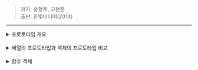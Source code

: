 > 저자: 송형주, 고현준   
> 출판: 한빛미디어(2014)   
***
<details>
<summary>프로토타입 개요</summary>
<div markdown="1">
<b>자바스크립트의 모든 객체는 자신의 부모 역할을 하는 객체와 연결되어 있다.</b><br>이것은 마치 객체지향의 상속 개념과 같이 부모 객체의 프로퍼티를 마치 자신의 것처럼 쓸 수 있는 것 같은 특징이 있다. 자바스크립트에서는 이러한 <b>부모 객체를 프로토타입 객체(짧게는 프로토타입)</b>라고 부른다.<br>
<img width="500" alt="prototype" src="./image/prototype.png"><br>
객체 리터럴 방식으로 foo 객체를 생성하고, 이 객체의 toString() 메서드를 출력할 경우 해당 객체에는 toString() 메서드가 없으므로 에러가 발생해야 하지만 정상적으로 결과가 출력된 것을 확인할 수 있다.  
<pre>
<code>
console.log(foo.toString())  // object Object
</code>
</pre>
foo 객체의 프로토타입에 toString() 메서드가 이미 정의되어 있고, foo 객체가 상속처럼 해당 메서드를 호출했기 때문이다.<br>객체 리터럴로 생성한 name과 age 프로퍼티 이외에도 foo 객체에 [[Prototype]] 프로퍼티가 있다는 것을 확인할 수 있다. 이 프로퍼티가 바로 foo 객체의 부모인 프로토타입 객체를 가리킨다.<br>ECMAScript 명세서에는 <b>자바스크립트의 모든 객체는 자신의 프로토타입을 가리키는 [[Prototype]] 이라는 숨겨진 프로퍼티를 가진다</b>고 설명하고 있다. 즉, foo 객체는 자신의 부모 객체를 [[Prototype]] 이라는 내부 프로퍼티로 연결하고 있는 것이다.<br><b>모든 객체의 프로토타입은 자바스크립트의 룰에 따라 객체를 생성할 때 결정</b>된다.<br>객체 리터럴 방식으로 생성된 객체의 경우 Object.prototype 객체가 프로토타입 객체가 된다. 이 객체에 toString(), valueOf() 등과 같은 모든 객체에서 호출 가능한 자바스크립트 기본 내장 메서드가 포함되어 있다. 그 결과 foo 객체는 foo.toString()과 같이 <u>자신의 프로토타입인 Object.prototype 객체에 포함된 다양한 메서드를 마치 자신의 프로퍼티인 것처럼 상속받아 사용</u>할 수 있다.<br>또한, 객체를 생성할 때 결정된 프로토타입 객체는 임의의 다른 객체로 변경하는 것도 가능하다. 즉, 부모 객체를 동적으로 바꿀 수도 있는 것이다. 자바스크립트에서는 이러한 특징을 활용해서 객체 상속의 기능을 구현한다.<br>
- 49 ~ 52쪽
</div>
</details>
<br>
<details>
<summary>배열의 프로토타입과 객체의 프로토타입 비교</summary>
<div markdown="1">
객체 리터럴 방식으로 생성한 객체의 경우, 객체 표준 메서드를 저장하고 있는 Object.prototype 객체가 프로토타입이다. 반면에 배열의 경우 Array.prototype 객체가 부모 객체인 프로토타입이 된다.<br> Array.prototype 객체는 배열에서 사용할 push(), pop() 같은 표준 메서드를 포함하고 있다. 그리고 <b>Array.prototype 객체의 프로토타입은 Object.prototype 객체</b>가 된다. 객체는 자신의 프로토타입이 가지는 모든 프로퍼티 및 메서드를 상속받아 사용할 수 있다고 했으므로, <u>배열은 Array.prototype에 포함된 배열 표준 메서드와 Object.prototype의 표준 메서드들을 모두 사용</u>할 수 있다.<br>
<img width="500" alt="array.prototype" src="./image/Array.prototype.png"><br>
emptyArray 배열의 프로토타입을 나타내는 emptyArray.__proto__는 Array(0) 객체를 가리키는데 이것이 바로 Array.prototype 객체를 나타낸다. 자세히 보면 이 객체 내에 push() 메서드를 비롯한 다양한 자바스크립트의 표준 메서드가 있다는 것을 확인할 수 있다. 그리고 Array.prototype 객체 역시 __proto__ 프로퍼티가 있다는 것을 알 수 있으며, 이 값은 Object.prototype을 가리킨다.<br>
<img width="500" alt="object.prototype" src="./image/Object.prototype.png"><br>
반면에 emptyObject는 일반 객체이므로, 그것의 프로토타입인 __prototype__ 프로퍼티가 Object.prototype을 가리키고 있다는 것을 확인할 수 있다.<br>
- 59 ~ 60쪽
</div> 
</details>
<br>
<details>
<summary>함수 객체</summary>
<div markdown="1">
자바스크립트에서는 함수도 객체다. 즉, 함수의 기본 기능인 코드 실행뿐만 아니라, 함수 자체가 일반 객체처럼 프로퍼티들을 가질 수 있다는 것이다.<br>
<img width="500" alt="func as obj" src="./image/func-as-obj.png"><br>
일반 객체처럼 취급될 수 있는 함수는 다음과 같은 동작이 가능하다. 이와 같은 특징이 있는 함수를 일급 객체라고 부른다.
<ul>
<li>리터럴에 의해 생성
<li>변수나 배열의 요소, 객체의 프로퍼티 등에 할당 가능
<li>함수의 인수로 전달 가능
<li>함수의 리턴값으로 리턴 가능
<li>동적으로 프로퍼티를 생성 및 할당 가능
</ul>
- 80 ~ 81쪽
</div> 
</details>